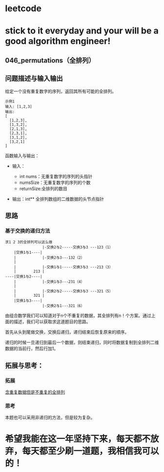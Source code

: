 # leetcode
# stick to it everyday and your will be a good algorithm engineer!
## 046_permutations（全排列）
## 问题描述与输入输出
给定一个没有重复数字的序列，返回其所有可能的全排列。
	
	示例1
	输入: [1,2,3]
	输出:
	[
	  [1,2,3],
	  [1,3,2],
	  [2,1,3],
	  [2,3,1],
	  [3,1,2],
	  [3,2,1]
	]

函数输入与输出：
* 输入：
	* int nums：无重复数字的序列的头指针
	* numsSize：无重复数字的序列的个数
	* returnSize:全排列的数目
	
* 输出：int** 全排列数组的二维数据的头节点指针

## 思路			
### 基于交换的递归方法    
	
	求1 2 3的全排列可以这么做
				 	 |-交换2与2-----交换3与3 ---123（1）
		|交换1与1----|
		|			 |-交换2与3---132（2）
		|
		|            |-交换1与1-----交换3与3 ---213（3）
		|        213 | 
	----|交换1与2----|	
		|		     |-交换1与3---231（4）
		|
		|            |-交换2与2-----交换3与3 ---321（5）
		|		 321 |
	    |交换1与3----|
					 |-交换2与1---321（6）

由组合数学我们可以知道对于n个不重复的数据，其全排列有n！个方案。通过上面的描述，我们可以获取求这道题目的思路。

首先从头到尾做交换，交换后递归，递归结束后恢复原来的顺序。

递归的时候一旦递归到最后一个数据，则结束递归，同时将数据复制到全排列二维数据的当前行，然后行加1。					 
					 				 	
## 拓展与思考：
### 拓展
[含重复数据但是不重复的全排列](https://leetcode-cn.com/problems/permutations-ii/description/)
### 思考
本题也可以采用非递归的方法，但是较为复杂。
		  
# 希望我能在这一年坚持下来，每天都不放弃，每天都至少刷一道题，我相信我可以的！
